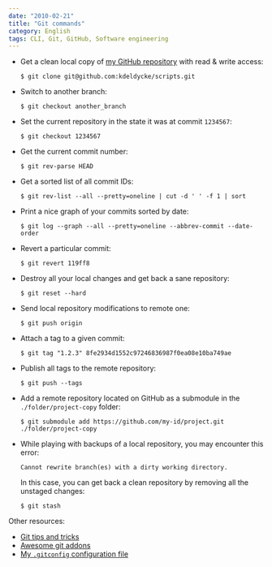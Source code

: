 ```yaml
---
date: "2010-02-21"
title: "Git commands"
category: English
tags: CLI, Git, GitHub, Software engineering
---
```


- Get a clean local copy of [my GitHub repository](https://github.com/kdeldycke/scripts) with read & write access:

  ```shell-session
  $ git clone git@github.com:kdeldycke/scripts.git
  ```

- Switch to another branch:

  ```shell-session
  $ git checkout another_branch
  ```

- Set the current repository in the state it was at commit `1234567`:

  ```shell-session
  $ git checkout 1234567
  ```

- Get the current commit number:

  ```shell-session
  $ git rev-parse HEAD
  ```

- Get a sorted list of all commit IDs:

  ```shell-session
  $ git rev-list --all --pretty=oneline | cut -d ' ' -f 1 | sort
  ```

- Print a nice graph of your commits sorted by date:

  ```shell-session
  $ git log --graph --all --pretty=oneline --abbrev-commit --date-order
  ```

- Revert a particular commit:

  ```shell-session
  $ git revert 119ff8
  ```

- Destroy all your local changes and get back a sane repository:

  ```shell-session
  $ git reset --hard
  ```

- Send local repository modifications to remote one:

  ```shell-session
  $ git push origin
  ```

- Attach a tag to a given commit:

  ```shell-session
  $ git tag "1.2.3" 8fe2934d1552c97246836987f0ea08e10ba749ae
  ```

- Publish all tags to the remote repository:

  ```shell-session
  $ git push --tags
  ```

- Add a remote repository located on GitHub as a submodule in the `./folder/project-copy` folder:

  ```shell-session
  $ git submodule add https://github.com/my-id/project.git ./folder/project-copy
  ```

- While playing with backups of a local repository, you may encounter this error:

  ```text
  Cannot rewrite branch(es) with a dirty working directory.
  ```

  In this case, you can get back a clean repository by removing all the unstaged changes:

  ```shell-session
  $ git stash
  ```

Other resources:

- [Git tips and tricks](https://github.com/git-tips/tips#git-tips)
- [Awesome git addons](https://github.com/stevemao/awesome-git-addons)
- [My `.gitconfig` configuration file](https://github.com/kdeldycke/dotfiles/blob/main/dotfiles/.gitconfig)
